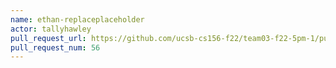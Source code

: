 ```yaml
---
name: ethan-replaceplaceholder
actor: tallyhawley
pull_request_url: https://github.com/ucsb-cs156-f22/team03-f22-5pm-1/pull/56
pull_request_num: 56
---
```

